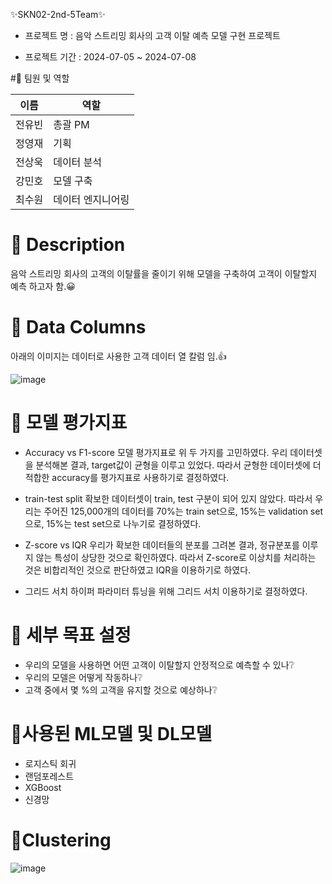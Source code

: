 ✨SKN02-2nd-5Team✨

- 프로젝트 명 : 음악 스트리밍 회사의 고객 이탈 예측 모델 구현 프로젝트 

- 프로젝트 기간 : 2024-07-05 ~ 2024-07-08

#👀 팀원 및 역할

| 이름     | 역할            |
|----------|-----------------|
| 전유빈   | 총괄 PM         |
| 정영재   | 기획            |
| 전상욱   | 데이터 분석     |
| 강민호   | 모델 구축       |
| 최수원   | 데이터 엔지니어링|

# 👀 Description
음악 스트리밍 회사의 고객의 이탈률을 줄이기 위해 모델을 구축하여 고객이 이탈할지 예측 하고자 함.😀



# 👀 Data Columns
아래의 이미지는 데이터로 사용한 고객 데이터 열 칼럼 임.👍 

![image](https://github.com/SKNETWORKS-FAMILY-AICAMP/SKN02-2nd-5Team/assets/169418269/1c2a41ef-ae08-45fc-9bfe-74b268cfc5c2)



# 👀 모델 평가지표 

- Accuracy vs F1-score
모델 평가지표로 위 두 가지를 고민하였다. 우리 데이터셋을 분석해본 결과, target값이 균형을 이루고 있었다. 따라서 균형한 데이터셋에 더 적합한 accuracy를 평가지표로 사용하기로 결정하였다.


- train-test split
확보한 데이터셋이 train, test 구분이 되어 있지 않았다. 따라서 우리는 주어진 125,000개의 데이터를 70%는 train set으로, 15%는 validation set으로, 15%는 test set으로 나누기로 결정하였다.


- Z-score vs IQR
우리가 확보한 데이터들의 분포를 그려본 결과, 정규분포를 이루지 않는 특성이 상당한 것으로 확인하였다. 따라서 Z-score로 이상치를 처리하는 것은 비합리적인 것으로 판단하였고 IQR을 이용하기로 하였다.


- 그리드 서치
하이퍼 파라미터 튜닝을 위해 그리드 서치 이용하기로 결정하였다.


# 👀 세부 목표 설정 
- 우리의 모델을 사용하면 어떤 고객이 이탈할지 안정적으로 예측할 수 있나❔
- 우리의 모델은 어떻게 작동하나❔
- 고객 중에서 몇 %의 고객을 유지할 것으로 예상하나❔

# 👀사용된 ML모델 및 DL모델 
- 로지스틱 회귀
- 랜덤포레스트
- XGBoost
- 신경망


# 👀Clustering
![image](https://github.com/SKNETWORKS-FAMILY-AICAMP/SKN02-2nd-5Team/assets/127372470/03241ed9-a75b-4b22-8e21-b744199644fe)
